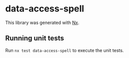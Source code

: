 # data-access-spell

This library was generated with [Nx](https://nx.dev).

## Running unit tests

Run `nx test data-access-spell` to execute the unit tests.

